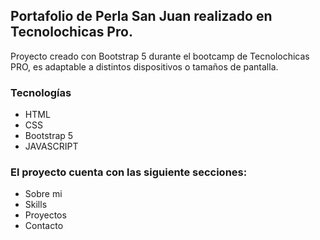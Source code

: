 
## Portafolio de Perla San Juan realizado en Tecnolochicas Pro.
Proyecto creado con Bootstrap 5 durante el bootcamp de Tecnolochicas PRO, es adaptable a distintos dispositivos o tamaños de pantalla.
### Tecnologías
* HTML
* CSS
* Bootstrap 5
* JAVASCRIPT
### El proyecto cuenta con las siguiente secciones:
* Sobre mi
* Skills
* Proyectos
* Contacto
